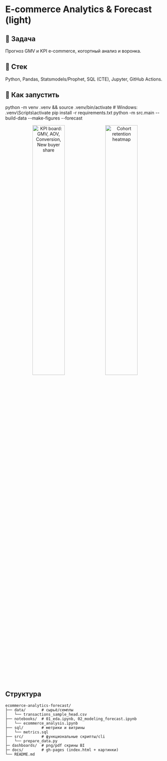 # E-commerce Analytics & Forecast (light)
## 🚀 Задача
Прогноз GMV и KPI e-commerce, когортный анализ и воронка.

## 🧰 Стек
Python, Pandas, Statsmodels/Prophet, SQL (CTE), Jupyter, GitHub Actions.

## 🧪 Как запустить
python -m venv .venv && source .venv/bin/activate   # Windows: .venv\Scripts\activate
pip install -r requirements.txt
python -m src.main --build-data --make-figures --forecast

<p align="center">
  <img src="dashboards/kpi_board.png" alt="KPI board: GMV, AOV, Conversion, New buyer share" width="45%">
  <img src="dashboards/cohorts_retention.png" alt="Cohort retention heatmap" width="45%">
</p>


## Структура
```
ecommerce-analytics-forecast/
├── data/       # сырьё/семплы
│   └── transactions_sample_head.csv  
├── notebooks/  # 01_eda.ipynb, 02_modeling_forecast.ipynb
│   └── ecommerce_analysis.ipynb      
├── sql/        # метрики и витрины
│   └── metrics.sql  
├── src/        # функциональные скрипты/cli
│   └── prepare_data.py
├─ dashboards/  # png/pdf скрины BI
├─ docs/        # gh-pages (index.html + картинки)
└── README.md
```
